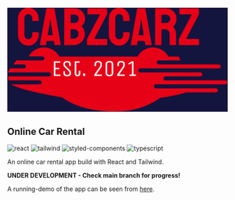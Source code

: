 <p align="center">
    <img src="cabzcarz.png">
</p>

## Online Car Rental
![react](https://img.shields.io/badge/React-20232A?style=for-the-badge&logo=react&logoColor=61DAFB)
![tailwind](https://img.shields.io/badge/Tailwind_CSS-38B2AC?style=for-the-badge&logo=tailwind-css&logoColor=white)
![styled-components](https://img.shields.io/badge/styled--components-DB7093?style=for-the-badge&logo=styled-components&logoColor=white)
![typescript](https://img.shields.io/badge/TypeScript-007ACC?style=for-the-badge&logo=typescript&logoColor=white)

An online car rental app build with React and Tailwind.

**UNDER DEVELOPMENT - Check main branch for progress!**

A running-demo of the app can be seen from [here](https://ecabigting-movieapp.netlify.app/).
